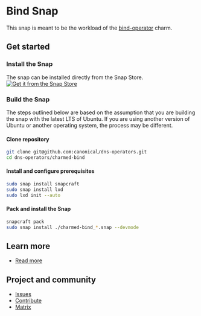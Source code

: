 # Bind Snap

This snap is meant to be the workload of the [bind-operator](https://github.com/canonical/dns-operators/bind-operator) charm.  

## Get started

### Install the Snap
The snap can be installed directly from the Snap Store.  
[![Get it from the Snap Store](https://snapcraft.io/static/images/badges/en/snap-store-black.svg)](https://snapcraft.io/charmed-bind)


### Build the Snap
The steps outlined below are based on the assumption that you are building the snap with the latest LTS of Ubuntu. If you are using another version of Ubuntu or another operating system, the process may be different.

#### Clone repository
```bash
git clone git@github.com:canonical/dns-operators.git
cd dns-operators/charmed-bind
```
#### Install and configure prerequisites
```bash
sudo snap install snapcraft
sudo snap install lxd
sudo lxd init --auto
```
#### Pack and install the Snap
```bash
snapcraft pack
sudo snap install ./charmed-bind_*.snap --devmode
```

## Learn more
* [Read more](https://charmhub.io/bind/docs)

## Project and community
* [Issues](https://github.com/canonical/dns-operators/issues)
* [Contribute](https://github.com/canonical/dns-operators/blob/main/CONTRIBUTING.md)
* [Matrix](https://matrix.to/#/#charmhub-charmdev:ubuntu.com)
